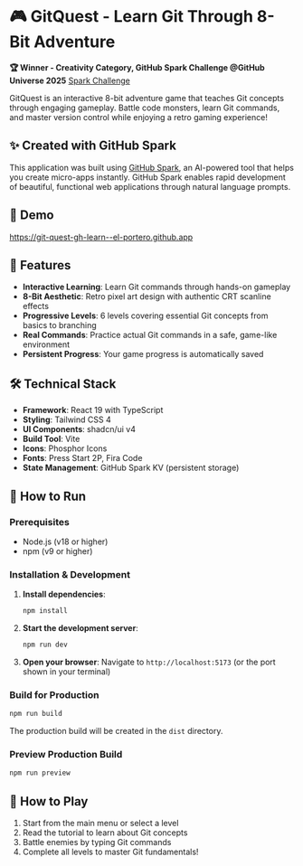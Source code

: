 # 🎮 GitQuest - Learn Git Through 8-Bit Adventure

**🏆 Winner - Creativity Category, GitHub Spark Challenge @GitHub Universe 2025** [Spark Challenge](https://github.com/ghlearn-universe/git-visualizer-instructions/discussions/1)

GitQuest is an interactive 8-bit adventure game that teaches Git concepts through engaging gameplay. Battle code monsters, learn Git commands, and master version control while enjoying a retro gaming experience!

## ✨ Created with GitHub Spark

This application was built using [GitHub Spark](https://github.com/features/spark), an AI-powered tool that helps you create micro-apps instantly. GitHub Spark enables rapid development of beautiful, functional web applications through natural language prompts.

## :space_invader: Demo

https://git-quest-gh-learn--el-portero.github.app

## 🚀 Features

- **Interactive Learning**: Learn Git commands through hands-on gameplay
- **8-Bit Aesthetic**: Retro pixel art design with authentic CRT scanline effects
- **Progressive Levels**: 6 levels covering essential Git concepts from basics to branching
- **Real Commands**: Practice actual Git commands in a safe, game-like environment
- **Persistent Progress**: Your game progress is automatically saved

## 🛠️ Technical Stack

- **Framework**: React 19 with TypeScript
- **Styling**: Tailwind CSS 4
- **UI Components**: shadcn/ui v4
- **Build Tool**: Vite
- **Icons**: Phosphor Icons
- **Fonts**: Press Start 2P, Fira Code
- **State Management**: GitHub Spark KV (persistent storage)

## 🏃 How to Run

### Prerequisites
- Node.js (v18 or higher)
- npm (v9 or higher)

### Installation & Development

1. **Install dependencies**:
   ```bash
   npm install
   ```

2. **Start the development server**:
   ```bash
   npm run dev
   ```

3. **Open your browser**:
   Navigate to `http://localhost:5173` (or the port shown in your terminal)

### Build for Production

```bash
npm run build
```

The production build will be created in the `dist` directory.

### Preview Production Build

```bash
npm run preview
```

## 🎯 How to Play

1. Start from the main menu or select a level
2. Read the tutorial to learn about Git concepts
3. Battle enemies by typing Git commands
4. Complete all levels to master Git fundamentals!

